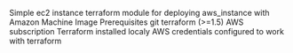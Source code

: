 Simple ec2 instance terraform module for deploying aws_instance with Amazon Machine Image
Prerequisites
git
terraform (>=1.5)
AWS subscription
Terraform installed localy
AWS credentials configured to work with terraform
